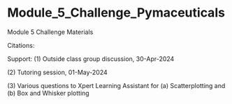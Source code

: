 # Module_5_Challenge_Pymaceuticals
Module 5 Challenge Materials

Citations:







Support:
(1) Outside class group discussion, 30-Apr-2024

(2) Tutoring session, 01-May-2024

(3) Various questions to Xpert Learning Assistant for (a) Scatterplotting and (b) Box and Whisker plotting

